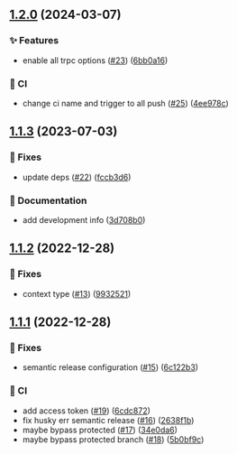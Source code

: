 ## [1.2.0](https://github.com/BlairCurrey/trpc-koa-adapter/compare/v1.1.3...v1.2.0) (2024-03-07)


### :sparkles: Features

* enable all trpc options ([#23](https://github.com/BlairCurrey/trpc-koa-adapter/issues/23)) ([6bb0a16](https://github.com/BlairCurrey/trpc-koa-adapter/commit/6bb0a1688460cb50081a53d1775c1dfcc5330503))


### :repeat: CI

* change ci name and trigger to all push ([#25](https://github.com/BlairCurrey/trpc-koa-adapter/issues/25)) ([4ee978c](https://github.com/BlairCurrey/trpc-koa-adapter/commit/4ee978c1f4efe92c300962ce7a7574e628cd094a))

## [1.1.3](https://github.com/BlairCurrey/trpc-koa-adapter/compare/v1.1.2...v1.1.3) (2023-07-03)


### :bug: Fixes

* update deps ([#22](https://github.com/BlairCurrey/trpc-koa-adapter/issues/22)) ([fccb3d6](https://github.com/BlairCurrey/trpc-koa-adapter/commit/fccb3d653c1a5841ec0a43b51029653f84379965))


### :memo: Documentation

* add development info ([3d708b0](https://github.com/BlairCurrey/trpc-koa-adapter/commit/3d708b0c5ea10d744c953f19c684993e56711a2a))

## [1.1.2](https://github.com/BlairCurrey/trpc-koa-adapter/compare/v1.1.1...v1.1.2) (2022-12-28)


### :bug: Fixes

* context type ([#13](https://github.com/BlairCurrey/trpc-koa-adapter/issues/13)) ([9932521](https://github.com/BlairCurrey/trpc-koa-adapter/commit/9932521bc081cba42c41e0181ce110a7d13dd9d4))

## [1.1.1](https://github.com/BlairCurrey/trpc-koa-adapter/compare/v1.1.0...v1.1.1) (2022-12-28)


### :bug: Fixes

* semantic release configuration ([#15](https://github.com/BlairCurrey/trpc-koa-adapter/issues/15)) ([6c122b3](https://github.com/BlairCurrey/trpc-koa-adapter/commit/6c122b34a08e94d74cfd54397c6d14db7a9ba2b4))


### :repeat: CI

* add access token ([#19](https://github.com/BlairCurrey/trpc-koa-adapter/issues/19)) ([6cdc872](https://github.com/BlairCurrey/trpc-koa-adapter/commit/6cdc872d86a2789dbeeb068c857b6b86ee29c8ca))
* fix husky err semantic release ([#16](https://github.com/BlairCurrey/trpc-koa-adapter/issues/16)) ([2638f1b](https://github.com/BlairCurrey/trpc-koa-adapter/commit/2638f1b32de7f5bf367aa7d935b7bfbee1621a80))
* maybe bypass protected ([#17](https://github.com/BlairCurrey/trpc-koa-adapter/issues/17)) ([34e0da6](https://github.com/BlairCurrey/trpc-koa-adapter/commit/34e0da61645d79cbba4c3b03503ceed8d40b5738))
* maybe bypass protected branch ([#18](https://github.com/BlairCurrey/trpc-koa-adapter/issues/18)) ([5b0bf9c](https://github.com/BlairCurrey/trpc-koa-adapter/commit/5b0bf9c95dd5c6eb6e5282dd24b7fde935af4a7f))
